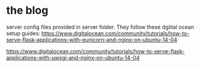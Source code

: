 # the blog
<!-- 4/25/2017 - this years starterkit for tiny projects

currently using

flask with

flask-sqlalchemy for the database
flask-restless to generate an api
flask-admin to generate a private admin for testing


will likely use

authomatic to connect to other services
https://github.com/authomatic/authomatic


flask-shorturl
https://github.com/lepture/flask-shorturl

flask-socketio
https://github.com/miguelgrinberg/Flask-SocketIO

flask-sse
http://flask-sse.readthedocs.io/en/latest/ -->

<!-- flask-user
http://pythonhosted.org/Flask-User/ -->

<!-- flask-themes2
http://flask-themes2.readthedocs.io/en/latest/ -->

<!-- flask-mail
https://pypi.python.org/pypi/Flask-Mail 
this was included with flask-user-->

<!-- flask-ask (amazon alexa)
http://flask-ask.readthedocs.io/en/latest/

flask-classy
http://pythonhosted.org/Flask-Classy/

sentry.io (raven)
https://sentry.io/for/flask/

flask-migrate
http://flask-migrate.readthedocs.io/en/latest/

flask-script
http://flask-script.readthedocs.io/en/latest/

twilio
https://www.twilio.com/blog/2016/09/how-to-receive-and-respond-to-a-text-message-with-python-flask-and-twilio.html

flask-uploads
http://pythonhosted.org/Flask-Uploads/

flask-menu
http://flask-menu.readthedocs.io/en/stable/
 -->

server config files provided in server folder. They follow these dgiital ocean setup guides:
https://www.digitalocean.com/community/tutorials/how-to-serve-flask-applications-with-gunicorn-and-nginx-on-ubuntu-14-04

https://www.digitalocean.com/community/tutorials/how-to-serve-flask-applications-with-uwsgi-and-nginx-on-ubuntu-14-04





